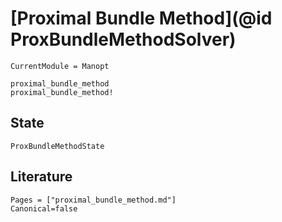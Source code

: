 # [Proximal Bundle Method](@id ProxBundleMethodSolver)

```@meta
CurrentModule = Manopt
```

```@docs
proximal_bundle_method
proximal_bundle_method!
```

## State

```@docs
ProxBundleMethodState
```

## Literature

```@bibliography
Pages = ["proximal_bundle_method.md"]
Canonical=false
```
